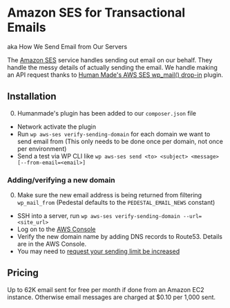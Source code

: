 # Amazon SES for Transactional Emails
aka How We Send Email from Our Servers

The [Amazon SES](https://aws.amazon.com/ses/) service handles sending out email on our behalf. They handle the messy details of actually sending the email. We handle making an API request thanks to [Human Made's AWS SES wp_mail() drop-in](https://github.com/humanmade/aws-ses-wp-mail) plugin.

## Installation
 0. Humanmade's plugin has been added to our `composer.json` file
 - Network activate the plugin
 - Run `wp aws-ses verify-sending-domain` for each domain we want to send email from (This only needs to be done once per domain, not once per environment)
 - Send a test via WP CLI like `wp aws-ses send <to> <subject> <message> [--from-email=<email>]`

### Adding/verifying a new domain
0. Make sure the new email address is being returned from filtering `wp_mail_from` (Pedestal defaults to the `PEDESTAL_EMAIL_NEWS` constant)
- SSH into a server, run `wp aws-ses verify-sending-domain --url=<site_url>`
- Log on to the [AWS Console](https://aws.spiritedmedia.com)
- Verify the new domain name by adding DNS records to Route53. Details are in the AWS Console.
- You may need to [request your sending limit be increased](http://docs.aws.amazon.com/ses/latest/DeveloperGuide/increase-sending-limits.html)


## Pricing
Up to 62K email sent for free per month if done from an Amazon EC2 instance. Otherwise email messages are charged at $0.10 per 1,000 sent.